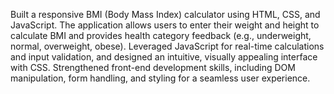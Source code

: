 Built a responsive BMI (Body Mass Index) calculator using HTML, CSS, and JavaScript. The application allows users to enter their weight and height to calculate BMI and provides health category feedback (e.g., underweight, normal, overweight, obese).
Leveraged JavaScript for real-time calculations and input validation, and designed an intuitive, visually appealing interface with CSS. 
Strengthened front-end development skills, including DOM manipulation, form handling, and styling for a seamless user experience. 
